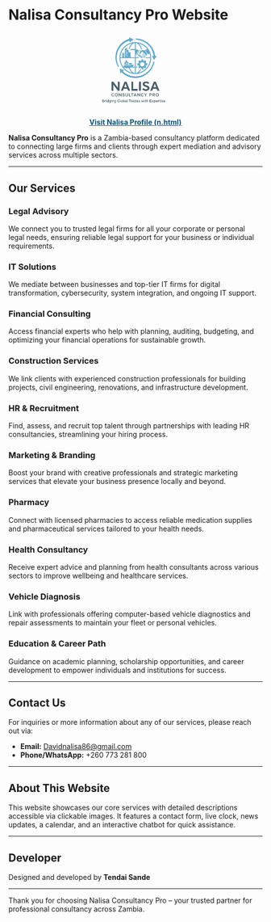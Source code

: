 # Nalisa Consultancy Pro Website
<div style="text-align:center; margin-top: 20px;">
  <a href="n.html">
    <img src="logo.png" alt="Nalisa Logo" style="width: 150px; border-radius: 12px;">
    <p style="color: #005580; font-weight: bold; text-decoration: underline;">Visit Nalisa Profile (n.html)</p>
  </a>
</div>

**Nalisa Consultancy Pro** is a Zambia-based consultancy platform dedicated to connecting large firms and clients through expert mediation and advisory services across multiple sectors.

---

## Our Services

### Legal Advisory  
We connect you to trusted legal firms for all your corporate or personal legal needs, ensuring reliable legal support for your business or individual requirements.

### IT Solutions  
We mediate between businesses and top-tier IT firms for digital transformation, cybersecurity, system integration, and ongoing IT support.

### Financial Consulting  
Access financial experts who help with planning, auditing, budgeting, and optimizing your financial operations for sustainable growth.

### Construction Services  
We link clients with experienced construction professionals for building projects, civil engineering, renovations, and infrastructure development.

### HR & Recruitment  
Find, assess, and recruit top talent through partnerships with leading HR consultancies, streamlining your hiring process.

### Marketing & Branding  
Boost your brand with creative professionals and strategic marketing services that elevate your business presence locally and beyond.

### Pharmacy  
Connect with licensed pharmacies to access reliable medication supplies and pharmaceutical services tailored to your health needs.

### Health Consultancy  
Receive expert advice and planning from health consultants across various sectors to improve wellbeing and healthcare services.

### Vehicle Diagnosis  
Link with professionals offering computer-based vehicle diagnostics and repair assessments to maintain your fleet or personal vehicles.

### Education & Career Path  
Guidance on academic planning, scholarship opportunities, and career development to empower individuals and institutions for success.

---

## Contact Us

For inquiries or more information about any of our services, please reach out via:

- **Email:** Davidnalisa86@gmail.com  
- **Phone/WhatsApp:** +260 773 281 800  

---

## About This Website

This website showcases our core services with detailed descriptions accessible via clickable images. It features a contact form, live clock, news updates, a calendar, and an interactive chatbot for quick assistance.

---

## Developer

Designed and developed by **Tendai Sande**

---

Thank you for choosing Nalisa Consultancy Pro – your trusted partner for professional consultancy across Zambia.
